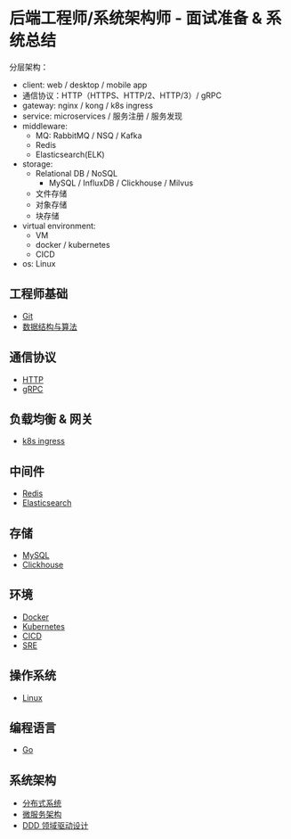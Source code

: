 # 后端工程师/系统架构师 - 面试准备 & 系统总结

分层架构：
- client: web / desktop / mobile app
- 通信协议：HTTP（HTTPS、HTTP/2、HTTP/3）/ gRPC
- gateway: nginx / kong / k8s ingress
- service: microservices / 服务注册 / 服务发现
- middleware:
    - MQ: RabbitMQ / NSQ / Kafka
    - Redis
    - Elasticsearch(ELK)
- storage:
    - Relational DB / NoSQL
        - MySQL / InfluxDB / Clickhouse / Milvus
    - 文件存储
    - 对象存储
    - 块存储
- virtual environment:
    - VM
    - docker / kubernetes
    - CICD
- os: Linux

## 工程师基础

- [Git](./basic/git.md)
- [数据结构与算法]()

## 通信协议

- [HTTP](./communication-protocol/http.md)
- [gRPC]()

## 负载均衡 & 网关

- [k8s ingress]()

## 中间件

- [Redis](./middleware/redis.md)
- [Elasticsearch]()

## 存储

- [MySQL](./storage/mysql.md)
- [Clickhouse]()

## 环境

- [Docker](./environment/docker.md)
- [Kubernetes](./environment/kubernetes.md)
- [CICD]()
- [SRE]()

## 操作系统

- [Linux]()

## 编程语言

- [Go]()

## 系统架构

- [分布式系统]()
- [微服务架构]()
- [DDD 领域驱动设计]()